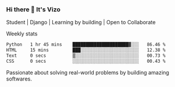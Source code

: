 ### Hi there 👋 It's Vizo

Student | Django | Learning by building | Open to Collaborate

Weekly stats
<!--START_SECTION:waka-->

```txt
Python   1 hr 45 mins    █████████████████████▓░░░   86.46 %
HTML     15 mins         ███░░░░░░░░░░░░░░░░░░░░░░   12.38 %
Text     0 secs          ▒░░░░░░░░░░░░░░░░░░░░░░░░   00.73 %
CSS      0 secs          ░░░░░░░░░░░░░░░░░░░░░░░░░   00.43 %
```

<!--END_SECTION:waka-->


Passionate about solving real-world problems by building amazing softwares.
